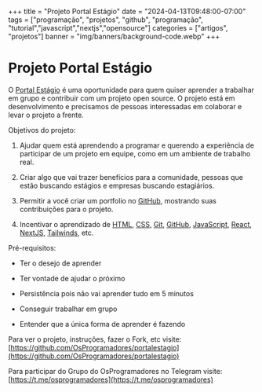 +++
title = "Projeto Portal Estágio"
date = "2024-04-13T09:48:00-07:00"
tags = ["programação", "projetos", "github", "programação", "tutorial","javascript","nextjs","opensource"]
categories = ["artigos", "projetos"]
banner = "img/banners/background-code.webp"
+++

# Projeto Portal Estágio

O [Portal Estágio](https://portalestagio.com/) é uma oportunidade para quem quiser aprender a trabalhar em grupo e contribuir com um projeto open source. O projeto está em desenvolvimento e precisamos de pessoas interessadas em colaborar e levar o projeto a frente.

Objetivos do projeto:

1. Ajudar quem está aprendendo a programar e querendo a experiência de participar de um projeto em equipe, como em um ambiente de trabalho real.

2. Criar algo que vai trazer benefícios para a comunidade, pessoas que estão buscando estágios e empresas buscando estagiários.

3. Permitir a você criar um portfolio no [GitHub](https://github.com), mostrando suas contribuições para o projeto.

4. Incentivar o aprendizado de [HTML](https://www.w3schools.com/html/), [CSS](https://www.w3schools.com/css/default.asp), [Git](https://osprogramadores.com/desafios/d01/), [GitHub](https://osprogramadores.com/desafios/d01/), [JavaScript](https://www.w3schools.com/js/default.asp), [React](https://www.w3schools.com/react/default.asp), [NextJS](https://nextjs.org/learn), [Tailwinds](https://v2.tailwindcss.com/docs), etc.

Pré-requisitos:

* Ter o desejo de aprender

* Ter vontade de ajudar o próximo

* Persistência pois não vai aprender tudo em 5 minutos

* Conseguir trabalhar em grupo

* Entender que a única forma de aprender é fazendo

Para ver o projeto, instruções, fazer o Fork, etc visite:
[https://github.com/OsProgramadores/portalestagio](https://github.com/OsProgramadores/portalestagio)

Para participar do Grupo do OsProgramadores no Telegram visite: [https://t.me/osprogramadores](https://t.me/osprogramadores)
